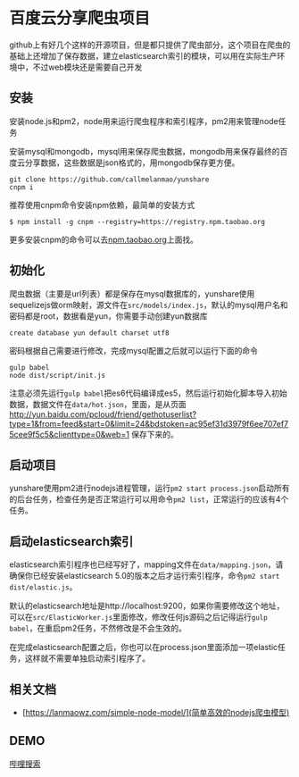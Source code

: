 # 百度云分享爬虫项目

github上有好几个这样的开源项目，但是都只提供了爬虫部分，这个项目在爬虫的基础上还增加了保存数据，建立elasticsearch索引的模块，可以用在实际生产环境中，不过web模块还是需要自己开发

## 安装

安装node.js和pm2，node用来运行爬虫程序和索引程序，pm2用来管理node任务

安装mysql和mongodb，mysql用来保存爬虫数据，mongodb用来保存最终的百度云分享数据，这些数据是json格式的，用mongodb保存更方便。

```
git clone https://github.com/callmelanmao/yunshare
cnpm i
```

推荐使用cnpm命令安装npm依赖，最简单的安装方式

```
$ npm install -g cnpm --registry=https://registry.npm.taobao.org
```

更多安装cnpm的命令可以去[npm.taobao.org](http://npm.taobao.org/)上面找。


## 初始化

爬虫数据（主要是url列表）都是保存在mysql数据库的，yunshare使用sequelizejs做orm映射，源文件在`src/models/index.js`，默认的mysql用户名和密码都是root，数据看是yun，你需要手动创建yun数据库

```
create database yun default charset utf8
```

密码根据自己需要进行修改，完成mysql配置之后就可以运行下面的命令

```
gulp babel
node dist/script/init.js
```

注意必须先运行`gulp babel`把es6代码编译成es5，然后运行初始化脚本导入初始数据，数据文件在`data/hot.json`，里面，是从页面 http://yun.baidu.com/pcloud/friend/gethotuserlist?type=1&from=feed&start=0&limit=24&bdstoken=ac95ef31d3979f6ee707ef75cee9f5c5&clienttype=0&web=1 保存下来的。

## 启动项目

yunshare使用pm2进行nodejs进程管理，运行`pm2 start process.json`启动所有的后台任务，检查任务是否正常运行可以用命令`pm2 list`，正常运行的应该有4个任务。

## 启动elasticsearch索引

elasticsearch索引程序也已经写好了，mapping文件在`data/mapping.json`，请确保你已经安装elasticsearch 5.0的版本之后才运行索引程序，命令`pm2 start dist/elastic.js`。

默认的elasticsearch地址是http://localhost:9200，如果你需要修改这个地址，可以在`src/ElasticWorker.js`里面修改，修改任何js源码之后记得运行`gulp babel`，在重启pm2任务，不然修改是不会生效的。

在完成elasticsearch配置之后，你也可以在process.json里面添加一项elastic任务，这样就不需要单独启动索引程序了。

## 相关文档

* [https://lanmaowz.com/simple-node-model/](简单高效的nodejs爬虫模型)

## DEMO

[哔哩搜索](http://www.biliworld.com)
